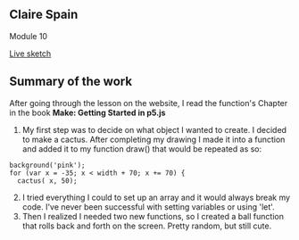 ## Claire Spain
Module 10

[Live sketch](https://clarissaspain.github.io/120-work/hw_10/)
## Summary of the work
After going through the lesson on the website, I read the function's Chapter in the book **Make: Getting Started in p5.js**
1. My first step was to decide on what object I wanted to create. I decided to make a cactus. After completing my drawing I made it into a function and added it to my function draw() that would be repeated as so:
```
background('pink');
for (var x = -35; x < width + 70; x += 70) {
  cactus( x, 50);
```
2. I tried everything I could to set up an array and it would always break my code. I've never been successful with setting variables or using 'let'.
3. Then I realized I needed two new functions, so I created a ball function that rolls back and forth on the screen. Pretty random, but still cute. 
